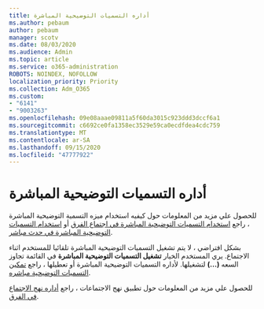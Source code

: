 ```yaml
---
title: أداره التسميات التوضيحية المباشرة
ms.author: pebaum
author: pebaum
manager: scotv
ms.date: 08/03/2020
ms.audience: Admin
ms.topic: article
ms.service: o365-administration
ROBOTS: NOINDEX, NOFOLLOW
localization_priority: Priority
ms.collection: Adm_O365
ms.custom:
- "6141"
- "9003263"
ms.openlocfilehash: 09e08aaae09811a5f60da3015c923ddd3dccf6a1
ms.sourcegitcommit: c6692ce0fa1358ec3529e59ca0ecdfdea4cdc759
ms.translationtype: MT
ms.contentlocale: ar-SA
ms.lasthandoff: 09/15/2020
ms.locfileid: "47777922"
---
```

# <a name="manage-live-captions"></a>أداره التسميات التوضيحية المباشرة

للحصول علي مزيد من المعلومات حول كيفيه استخدام ميزه التسمية التوضيحية المباشرة ، راجع [استخدام التسميات التوضيحية المباشرة في اجتماع الفرق](https://support.microsoft.com/office/use-live-captions-in-a-teams-meeting-4be2d304-f675-4b57-8347-cbd000a21260) أو [استخدام التسميات التوضيحية المباشرة في حدث مباشر](https://support.microsoft.com/office/use-live-captions-in-a-live-event-1d6778d4-6c65-4189-ab13-e2d77beb9e2a).  

بشكل افتراضي ، لا يتم تشغيل التسميات التوضيحية المباشرة تلقائيا للمستخدم اثناء الاجتماع. يري المستخدم الخيار **تشغيل التسميات التوضيحية المباشرة** في القائمة تجاوز السعه **(...)** لتشغيلها. لأداره التسميات التوضيحية المباشرة أو تعطيلها ، راجع [تمكين التسميات التوضيحية مباشره](https://docs.microsoft.com/microsoftteams/meeting-policies-in-teams#enable-live-captions).

للحصول علي مزيد من المعلومات حول تطبيق نهج الاجتماعات ، راجع [أداره نهج الاجتماع في الفرق](https://docs.microsoft.com/microsoftteams/meeting-policies-in-teams).